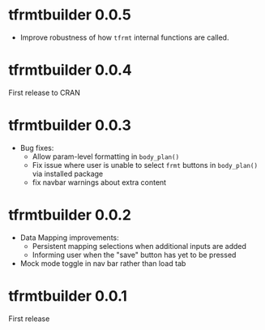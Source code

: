 # tfrmtbuilder 0.0.5

- Improve robustness of how `tfrmt` internal functions are called.


# tfrmtbuilder 0.0.4

First release to CRAN

# tfrmtbuilder 0.0.3

* Bug fixes:
  - Allow param-level formatting in `body_plan()`
  - Fix issue where user is unable to select `frmt` buttons in `body_plan()` via installed package
  - fix navbar warnings about extra content

# tfrmtbuilder 0.0.2

* Data Mapping improvements:
  - Persistent mapping selections when additional inputs are added
  - Informing user when the "save" button has yet to be pressed
* Mock mode toggle in nav bar rather than load tab


# tfrmtbuilder 0.0.1

First release
